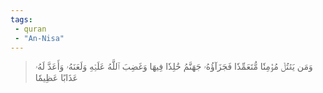 ```yaml
---
tags: 
 - quran 
 - "An-Nisa"
---
```


> وَمَن يَقۡتُلۡ مُؤۡمِنٗا مُّتَعَمِّدٗا فَجَزَآؤُهُۥ جَهَنَّمُ خَٰلِدٗا فِيهَا وَغَضِبَ ٱللَّهُ عَلَيۡهِ وَلَعَنَهُۥ وَأَعَدَّ لَهُۥ عَذَابًا عَظِيمٗا
